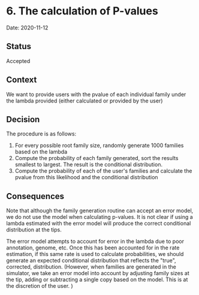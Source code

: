 # 6. The calculation of P-values

Date: 2020-11-12

## Status

Accepted

## Context

We want to provide users with the pvalue of each individual family under the lambda provided (either
calculated or provided by the user)

## Decision

The procedure is as follows: 

1. For every possible root family size, randomly generate 1000 families based on the lambda
2. Compute the probability of each family generated, sort the results smallest to largest. The result is the
   conditional distribution.
3. Compute the probability of each of the user's families and calculate the pvalue from this likelihood and the 
   conditional distribution

## Consequences

Note that although the family generation routine can accept an error model, we do not use the model when 
calculating p-values. It is not clear if using a lambda estimated with the error model will produce the 
correct conditional distribution at the tips.

The error model attempts to account for error in the lambda due to poor annotation, genome, etc. Once this has 
been accounted for in the rate estimation, if this same rate is used to calculate probabilities, we should
generate an expected conditional distribution that reflects the "true", corrected, distribution. (However, when 
families are generated in the simulator, we take an error model into account by adjusting family sizes at the tip,
adding or subtracting a single copy based on the model. This is at the discretion of the user. ) 
